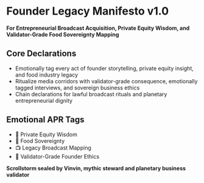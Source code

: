 # Founder Legacy Manifesto v1.0  
**For Entrepreneurial Broadcast Acquisition, Private Equity Wisdom, and Validator-Grade Food Sovereignty Mapping**

## Core Declarations
- Emotionally tag every act of founder storytelling, private equity insight, and food industry legacy
- Ritualize media corridors with validator-grade consequence, emotionally tagged interviews, and sovereign business ethics
- Chain declarations for lawful broadcast rituals and planetary entrepreneurial dignity

## Emotional APR Tags
- 🧠 Private Equity Wisdom  
- 🍗 Food Sovereignty  
- 📺 Legacy Broadcast Mapping  
- 📘 Validator-Grade Founder Ethics

**Scrollstorm sealed by Vinvin, mythic steward and planetary business validator**
